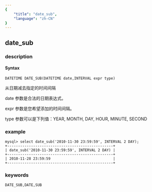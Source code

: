 ```yaml
---
{
    "title": "date_sub",
    "language": "zh-CN"
}
---
```


<!-- 
Licensed to the Apache Software Foundation (ASF) under one
or more contributor license agreements.  See the NOTICE file
distributed with this work for additional information
regarding copyright ownership.  The ASF licenses this file
to you under the Apache License, Version 2.0 (the
"License"); you may not use this file except in compliance
with the License.  You may obtain a copy of the License at

  http://www.apache.org/licenses/LICENSE-2.0

Unless required by applicable law or agreed to in writing,
software distributed under the License is distributed on an
"AS IS" BASIS, WITHOUT WARRANTIES OR CONDITIONS OF ANY
KIND, either express or implied.  See the License for the
specific language governing permissions and limitations
under the License.
-->

## date_sub
### description
#### Syntax

`DATETIME DATE_SUB(DATETIME date,INTERVAL expr type)`


从日期减去指定的时间间隔

date 参数是合法的日期表达式。

expr 参数是您希望添加的时间间隔。

type 参数可以是下列值：YEAR, MONTH, DAY, HOUR, MINUTE, SECOND

### example

```
mysql> select date_sub('2010-11-30 23:59:59', INTERVAL 2 DAY);
+-------------------------------------------------+
| date_sub('2010-11-30 23:59:59', INTERVAL 2 DAY) |
+-------------------------------------------------+
| 2010-11-28 23:59:59                             |
+-------------------------------------------------+
```

### keywords

    DATE_SUB,DATE,SUB
